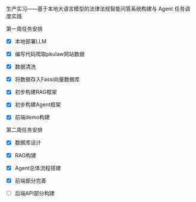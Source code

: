 生产实习——基于本地大语言模型的法律法规智能问答系统构建与 Agent 任务调度实践

第一周任务安排
- [x] 本地部署LLM
- [x] 编写代码爬取pkulaw网站数据
- [x] 数据清洗
- [x] 将数据存入Fassi向量数据库
- [x] 初步构建RAG框架
- [x] 初步构建Agent框架
- [x] 前端demo构建


第二周任务安排
- [x] 数据库设计
- [x] RAG构建
- [x] Agent总体流程搭建
- [x] 前端部分完善
- [ ] 后端API部分构建

